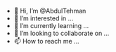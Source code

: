 - 👋 Hi, I’m @AbdulTehman
- 👀 I’m interested in ...
- 🌱 I’m currently learning ...
- 💞️ I’m looking to collaborate on ...
- 📫 How to reach me ...

<!---
AbdulTehman/AbdulTehman is a ✨ special ✨ repository because its `README.md` (this file) appears on your GitHub profile.
You can click the Preview link to take a look at your changes.
--->
